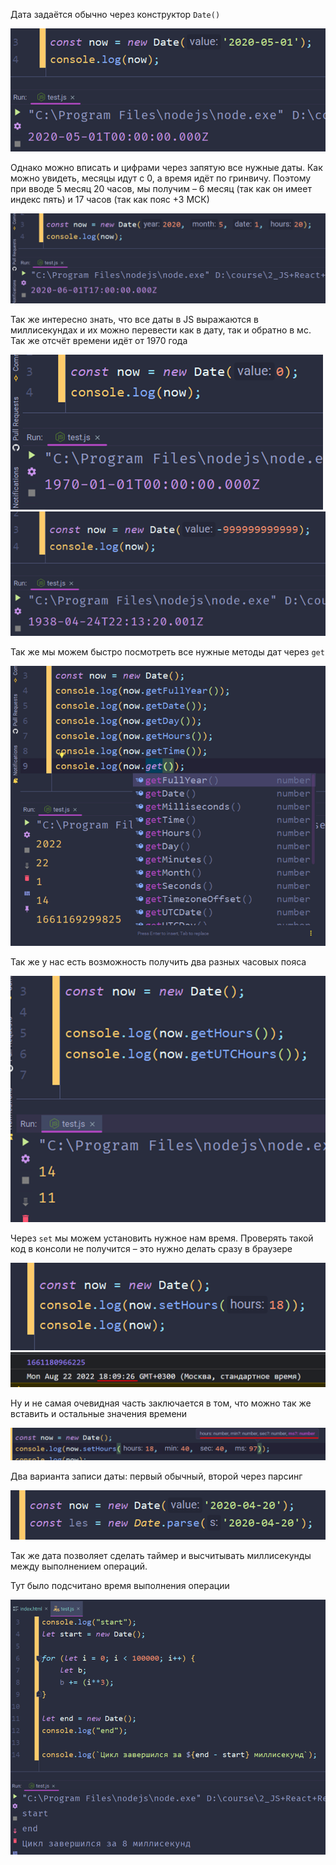 
Дата задаётся обычно через конструктор `Date()`

![](_png/13e98930ac05f1a337ab0479bd6766d1.png)

Однако можно вписать и цифрами через запятую все нужные даты. Как можно увидеть, месяцы идут с 0, а время идёт по гринвичу. Поэтому при вводе 5 месяц 20 часов, мы получим – 6 месяц (так как он имеет индекс пять) и 17 часов (так как пояс +3 МСК)

![](_png/4494ab9788bb32e64fe592fc05075442.png)

Так же интересно знать, что все даты в JS выражаются в миллисекундах и их можно перевести как в дату, так и обратно в мс. Так же отсчёт времени идёт от 1970 года

![](_png/4dfc1c3d27c7cdf03b499c5a392afeb3.png)
![](_png/9ac9573819367205da04d871640aec31.png)

Так же мы можем быстро посмотреть все нужные методы дат через `get`

![](_png/ea733044dff7d95c58df46e49913ff5b.png)

Так же у нас есть возможность получить два разных часовых пояса

![](_png/2ceb8019a576385094243b65331d765a.png)

Через `set` мы можем установить нужное нам время. Проверять такой код в консоли не получится – это нужно делать сразу в браузере

![](_png/a93f1b94ca607c765e508eb167c295eb.png)
![](_png/dc71e20ae95d54aaaafe279a43910227.png)

Ну и не самая очевидная часть заключается в том, что можно так же вставить и остальные значения времени

![](_png/c827b3006782ba3b46b138e19265b286.png)

Два варианта записи даты: первый обычный, второй через парсинг

![](_png/8b497186d8495f014181fdf9801064cc.png)

Так же дата позволяет сделать таймер и высчитывать миллисекунды между выполнением операций.

Тут было подсчитано время выполнения операции

![](_png/20b1f4b1d773d7f98c89b06549e71294.png)